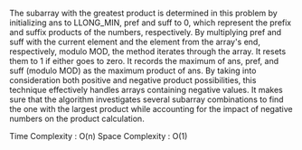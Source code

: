 The subarray with the greatest product is determined in this problem by initializing ans to LLONG_MIN, pref and suff to 0, which represent the prefix and suffix products of the numbers, respectively. By multiplying pref and suff with the current element and the element from the array's end, respectively, modulo MOD, the method iterates through the array. It resets them to 1 if either goes to zero. It records the maximum of ans, pref, and suff (modulo MOD) as the maximum product of ans. By taking into consideration both positive and negative product possibilities, this technique effectively handles arrays containing negative values. It makes sure that the algorithm investigates several subarray combinations to find the one with the largest product while accounting for the impact of negative numbers on the product calculation.

Time Complexity : O(n) Space Complexity : O(1)